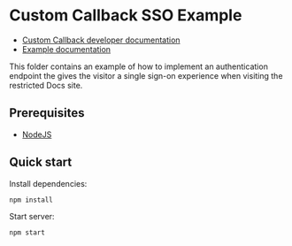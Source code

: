 # Custom Callback SSO Example

* [Custom Callback developer documentation](https://developer.helpscout.com/docs-api/restricted-docs/#custom-callback)
* [Example documentation](https://developer.helpscout.com/docs-api/restricted-docs/examples/#single-sign-on-sso-experience)


This folder contains an example of how to implement an authentication endpoint the gives the visitor
a single sign-on experience when visiting the restricted Docs site.

## Prerequisites

* [NodeJS](https://nodejs.org/)

## Quick start

Install dependencies:

```
npm install
```

Start server:

```
npm start
```
